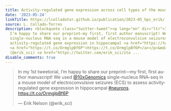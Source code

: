 ```yaml
---
title: Activity-regulated gene expression across cell types of the mouse hippocampus
date: '2023-05-24'
linkTitle: https://lcolladotor.github.io/publication/2023-05_hpc_erik/
source: L. Collado-Torres
description: <blockquote class="twitter-tweet"><p lang="en" dir="ltr">In my 1st tweetorial,
  I’m happy to share our preprint—my first, first author manuscript! We used <a href="https://twitter.com/10xGenomics?ref_src=twsrc%5Etfw">@10xGenomics</a>
  single-nucleus RNA-seq in a mouse model of electroconvulsive seizures (ECS) to assess
  activity-regulated gene expression in hippocampal <a href="https://twitter.com/hashtag/neurons?src=hash&amp;ref_src=twsrc%5Etfw">#neurons</a>.
  <a href="https://t.co/OrmglpBf6P">https://t.co/OrmglpBf6P</a></p>&mdash; Erik Nelson
  (@erik_sci) <a href="https://twitter.com/erik_sci/sta ...
disable_comments: true
---
```

<blockquote class="twitter-tweet"><p lang="en" dir="ltr">In my 1st tweetorial, I’m happy to share our preprint—my first, first author manuscript! We used <a href="https://twitter.com/10xGenomics?ref_src=twsrc%5Etfw">@10xGenomics</a> single-nucleus RNA-seq in a mouse model of electroconvulsive seizures (ECS) to assess activity-regulated gene expression in hippocampal <a href="https://twitter.com/hashtag/neurons?src=hash&amp;ref_src=twsrc%5Etfw">#neurons</a>. <a href="https://t.co/OrmglpBf6P">https://t.co/OrmglpBf6P</a></p>&mdash; Erik Nelson (@erik_sci) <a href="https://twitter.com/erik_sci/sta ...